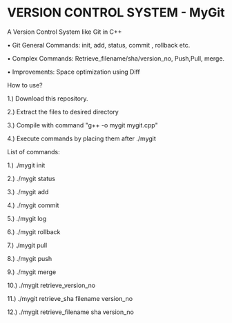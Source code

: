 # VERSION CONTROL SYSTEM - MyGit

A Version Control System like Git in C++

• Git General Commands: init, add, status, commit , rollback etc.

• Complex Commands: Retrieve_filename/sha/version_no, Push,Pull, merge.

• Improvements: Space optimization using Diff



How to use?

1.) Download this repository.

2.) Extract the files to desired directory

3.) Compile with command "g++ -o mygit mygit.cpp"

4.) Execute commands by placing them after ./mygit



List of commands:

1.) ./mygit init

2.) ./mygit status

3.) ./mygit add

4.) ./mygit commit

5.) ./mygit log

6.) ./mygit rollback

7.) ./mygit pull

8.) ./mygit push

9.) ./mygit merge

10.) ./mygit retrieve_version_no

11.) ./mygit retrieve_sha filename version_no

12.) ./mygit retrieve_filename sha version_no
